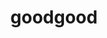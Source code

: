---
layout: playlist
title: goodgood
section: College
embed: <iframe src="https://open.spotify.com/embed/playlist/1TWY5FNalizgBKaoQAUDGX" width="300" height="380" frameborder="0" allowtransparency="true" allow="encrypted-media"></iframe>
story: freshman fall
order: 1
---